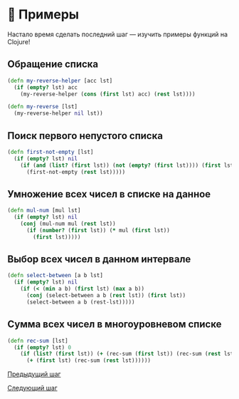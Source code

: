 # :notebook: Примеры

Настало время сделать последний шаг &mdash; изучить примеры функций на Clojure!

## Обращение списка

``` clojure
(defn my-reverse-helper [acc lst]
  (if (empty? lst) acc
    (my-reverse-helper (cons (first lst) acc) (rest lst))))

(defn my-reverse [lst]
  (my-reverse-helper nil lst))
```

## Поиск первого непустого списка

``` clojure
(defn first-not-empty [lst]
  (if (empty? lst) nil
    (if (and (list? (first lst)) (not (empty? (first lst)))) (first lst)
      (first-not-empty (rest lst)))))
```

## Умножение всех чисел в списке на данное

``` clojure
(defn mul-num [mul lst]
  (if (empty? lst) nil
    (conj (mul-num mul (rest lst))
      (if (number? (first lst)) (* mul (first lst))
        (first lst)))))
```

## Выбор всех чисел в данном интервале

``` clojure
(defn select-between [a b lst]
  (if (empty? lst) nil
    (if (< (min a b) (first lst) (max a b))
      (conj (select-between a b (rest lst)) (first lst))
      (select-between a b (rest-lst)))))
```

## Сумма всех чисел в многоуровневом списке

``` clojure
(defn rec-sum [lst]
  (if (empty? lst) 0
    (if (list? (first lst)) (+ (rec-sum (first lst)) (rec-sum (rest lst)))
      (+ (first lst) (rec-sum (rest lst))))))
```

[Предыдущий шаг](java_integration.md)

[Следующий шаг](use_cases.md)
